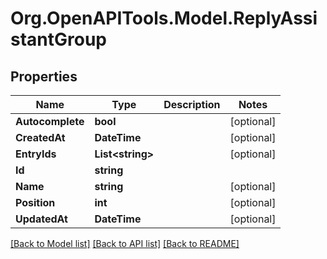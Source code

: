 # Org.OpenAPITools.Model.ReplyAssistantGroup
## Properties

Name | Type | Description | Notes
------------ | ------------- | ------------- | -------------
**Autocomplete** | **bool** |  | [optional] 
**CreatedAt** | **DateTime** |  | [optional] 
**EntryIds** | **List&lt;string&gt;** |  | [optional] 
**Id** | **string** |  | 
**Name** | **string** |  | [optional] 
**Position** | **int** |  | [optional] 
**UpdatedAt** | **DateTime** |  | [optional] 

[[Back to Model list]](../README.md#documentation-for-models) [[Back to API list]](../README.md#documentation-for-api-endpoints) [[Back to README]](../README.md)

